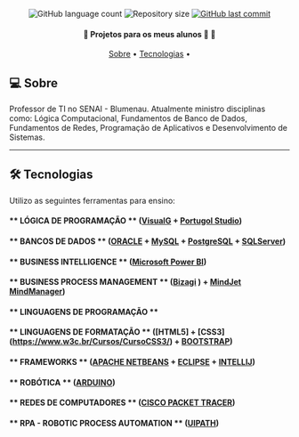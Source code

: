 <p align="center">
  <img alt="GitHub language count" src="https://img.shields.io/github/languages/count/marciosc/README-ecoleta?color=%2304D361">
  <img alt="Repository size" src="https://img.shields.io/github/repo-size/marcioscbnu/README.md">
  <a href="https://github.com/README.md/README.md/commits/master">
    <img alt="GitHub last commit" src="https://img.shields.io/github/last-commit/marcioscbnu/README.md">
  </a>
</p>

<h4 align="center"> 
	🚧  Projetos para os meus alunos 🚀 🚧
</h4>

<p align="center">
 <a href="#-sobre">Sobre</a> •
 <a href="#-tecnologias">Tecnologias</a> •
</p>


## 💻 Sobre 

Professor de TI no SENAI - Blumenau.
Atualmente ministro disciplinas como:
Lógica Computacional, Fundamentos de Banco de Dados, Fundamentos de Redes, Programação de Aplicativos e Desenvolvimento de Sistemas.

---

## 🛠 Tecnologias

Utilizo as seguintes ferramentas para ensino:

#### ** LÓGICA DE PROGRAMAÇÃO            ** ([VisualG]()  +  [Portugol Studio](http://lite.acad.univali.br/portugol/))
#### ** BANCOS DE DADOS                  ** ([ORACLE](https://www.oracle.com/br/) + [MySQL](https://www.mysql.com) + [PostgreSQL](https://www.postgresql.org/) + [SQLServer](https://www.microsoft.com/pt-br/sql-server/))
#### ** BUSINESS INTELLIGENCE            ** ([Microsoft Power BI](https://powerbi.microsoft.com/pt-br/))
#### ** BUSINESS PROCESS MANAGEMENT      ** ([Bizagi](https://www.bizagi.com/pt) ) + [MindJet MindManager](https://www.mindmanager.com/en/))
#### ** LINGUAGENS DE PROGRAMAÇÃO        **
#### ** LINGUAGENS DE FORMATAÇÃO         ** ([HTML5] + [CSS3] (https://www.w3c.br/Cursos/CursoCSS3/) + [BOOTSTRAP](https://getbootstrap.com/))
#### ** FRAMEWORKS                       ** ([APACHE NETBEANS](https://netbeans.apache.org/) + [ECLIPSE](https://www.eclipse.org/downloads/) + [INTELLIJ](https://www.jetbrains.com/pt-br/idea/))
#### ** ROBÓTICA                         ** ([ARDUINO](https://www.arduino.cc/))
#### ** REDES DE COMPUTADORES            ** ([CISCO PACKET TRACER](https://www.netacad.com/pt-br/courses/packet-tracer))
#### ** RPA - ROBOTIC PROCESS AUTOMATION ** ([UIPATH](https://www.uipath.com/pt/))



